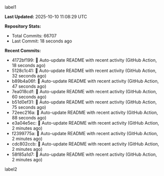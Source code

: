 
label1 
<!-- ACTIVITY_START -->
**Last Updated:** 2025-10-10 11:08:29 UTC

**Repository Stats:**
- Total Commits: 66707
- Last Commit: 18 seconds ago

**Recent Commits:**
- 4172bf199: 🤖 Auto-update README with recent activity (GitHub Action, 18 seconds ago)
- 5128c1c41: 🤖 Auto-update README with recent activity (GitHub Action, 32 seconds ago)
- b89b4a06f: 🤖 Auto-update README with recent activity (GitHub Action, 47 seconds ago)
- 7ea018cdf: 🤖 Auto-update README with recent activity (GitHub Action, 60 seconds ago)
- b51d0ef31: 🤖 Auto-update README with recent activity (GitHub Action, 75 seconds ago)
- 72eec216a: 🤖 Auto-update README with recent activity (GitHub Action, 88 seconds ago)
- e3a04e5ec: 🤖 Auto-update README with recent activity (GitHub Action, 2 minutes ago)
- f2399775a: 🤖 Auto-update README with recent activity (GitHub Action, 2 minutes ago)
- cdc802ccb: 🤖 Auto-update README with recent activity (GitHub Action, 2 minutes ago)
- 58f85a1d7: 🤖 Auto-update README with recent activity (GitHub Action, 2 minutes ago)
<!-- ACTIVITY_END -->

label2
